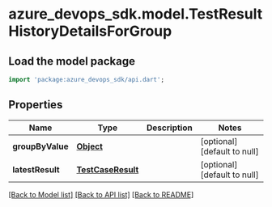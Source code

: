 # azure_devops_sdk.model.TestResultHistoryDetailsForGroup

## Load the model package
```dart
import 'package:azure_devops_sdk/api.dart';
```

## Properties
Name | Type | Description | Notes
------------ | ------------- | ------------- | -------------
**groupByValue** | [**Object**](.md) |  | [optional] [default to null]
**latestResult** | [**TestCaseResult**](TestCaseResult.md) |  | [optional] [default to null]

[[Back to Model list]](../README.md#documentation-for-models) [[Back to API list]](../README.md#documentation-for-api-endpoints) [[Back to README]](../README.md)


